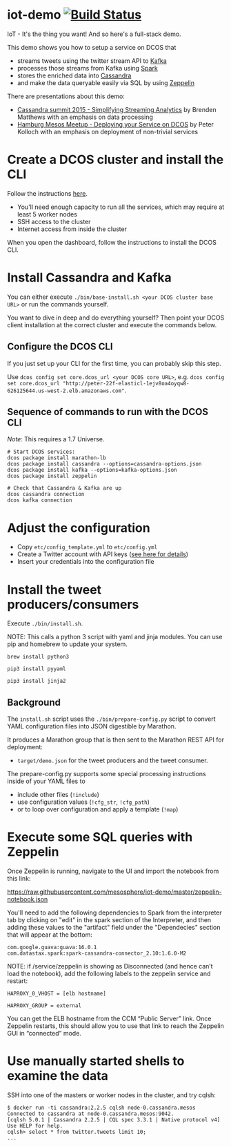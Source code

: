 # iot-demo [![Build Status](https://travis-ci.org/mesosphere/iot-demo.svg?branch=master)](https://travis-ci.org/mesosphere/iot-demo)

IoT - It's the thing you want! And so here's a full-stack demo.

This demo shows you how to setup a service on DCOS that

* streams tweets using the twitter stream API to [Kafka](http://kafka.apache.org)
* processes those streams from Kafka using [Spark](http://spark.apache.org)
* stores the enriched data into [Cassandra](http://cassandra.apache.org)
* and make the data queryable easily via SQL by using [Zeppelin](https://zeppelin.incubator.apache.org/)

There are presentations about this demo:

* [Cassandra summit 2015 - Simplifying Streaming Analytics](http://www.slideshare.net/BrendenMatthews/cassandra-summit-2015-simplifying-streaming-analytics)
  by Brenden Matthews with an emphasis on data processing
* [Hamburg Mesos Meetup - Deploying your Service on DCOS](https://docs.google.com/presentation/d/1skc6-Hb28oyUX-XCeBaSZuMWVndu2A40TL8HeQKw-Dk/edit#slide=id.ge21c9a11a_0_358)
  by Peter Kolloch with an emphasis on deployment of non-trivial services

# Create a DCOS cluster and install the CLI

Follow the instructions [here](https://dcos.io/docs/1.7/administration/installing/).

- You'll need enough capacity to run all the services, which may require at least 5 worker nodes
- SSH access to the cluster
- Internet access from inside the cluster

When you open the dashboard, follow the instructions to install the DCOS CLI.

# Install Cassandra and Kafka

You can either execute `./bin/base-install.sh <your DCOS cluster base URL>` or run the commands yourself.

You want to dive in deep and do everything yourself? Then point your DCOS client installation at the correct
cluster and execute the commands below.

## Configure the DCOS CLI

If you just set up your CLI for the first time, you can probably skip this step.

Use `dcos config set core.dcos_url <your DCOS core URL>`, e.g.
`dcos config set core.dcos_url "http://peter-22f-elasticl-1ejv8oa4oyqw8-626125644.us-west-2.elb.amazonaws.com"`.


## Sequence of commands to run with the DCOS CLI

*Note*: This requires a 1.7 Universe.

```console
# Start DCOS services:
dcos package install marathon-lb
dcos package install cassandra --options=cassandra-options.json
dcos package install kafka --options=kafka-options.json
dcos package install zeppelin

# Check that Cassandra & Kafka are up
dcos cassandra connection
dcos kafka connection
```

# Adjust the configuration

* Copy `etc/config_template.yml` to `etc/config.yml`
* Create a Twitter account with API keys ([see here for details](https://dev.twitter.com/oauth/overview/application-owner-access-tokens))
* Insert your credentials into the configuration file

# Install the tweet producers/consumers

Execute `./bin/install.sh`.

NOTE: This calls a python 3 script with yaml and jinja modules. You can use pip and homebrew to update your system.

`brew install python3`

`pip3 install pyyaml`

`pip3 install jinja2`

## Background

The `install.sh` script uses the `./bin/prepare-config.py` script to convert YAML configuration files into
 JSON digestible by Marathon.

It produces a Marathon group that is then sent to the Marathon REST API for deployment:

* `target/demo.json` for the tweet producers and the tweet consumer.

The prepare-config.py supports some special processing instructions inside of your YAML files to

* include other files (`!include`)
* use configuration values (`!cfg_str`, `!cfg_path`)
* or to loop over configuration and apply a template (`!map`)

# Execute some SQL queries with Zeppelin

Once Zeppelin is running, navigate to the UI and import the notebook from this link:

<https://raw.githubusercontent.com/mesosphere/iot-demo/master/zeppelin-notebook.json>

You'll need to add the following dependencies to Spark from the interpreter tab by clicking on "edit" in the spark section of the Interpreter, and then adding these values to the "artifact" field under the "Dependecies" section that will appear at the bottom:

```
com.google.guava:guava:16.0.1
com.datastax.spark:spark-cassandra-connector_2.10:1.6.0-M2
```

NOTE: if /service/zeppelin is showing as Disconnected (and hence can’t load the notebook), add the following labels to the zeppelin service and restart:


`HAPROXY_0_VHOST = [elb hostname]`

`HAPROXY_GROUP = external`

You can get the ELB hostname from the CCM “Public Server” link.  Once Zeppelin restarts, this should allow you to use that link to reach the Zeppelin GUI in “connected” mode.


# Use manually started shells to examine the data

SSH into one of the masters or worker nodes in the cluster, and try cqlsh:

```console
$ docker run -ti cassandra:2.2.5 cqlsh node-0.cassandra.mesos
Connected to cassandra at node-0.cassandra.mesos:9042.
[cqlsh 5.0.1 | Cassandra 2.2.5 | CQL spec 3.3.1 | Native protocol v4]
Use HELP for help.
cqlsh> select * from twitter.tweets limit 10;
...
```
